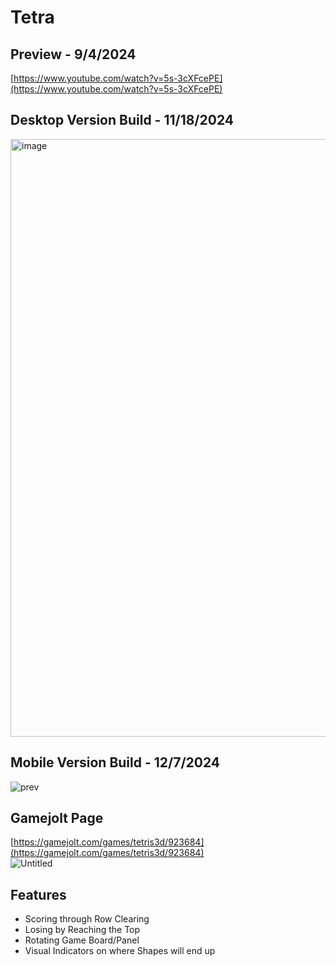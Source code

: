 # Tetra
## Preview - 9/4/2024
[https://www.youtube.com/watch?v=5s-3cXFcePE](https://www.youtube.com/watch?v=5s-3cXFcePE)

## Desktop Version Build - 11/18/2024
<img width="956" alt="image" src="https://github.com/user-attachments/assets/987c2719-aaa1-4834-bc62-d28d0e99991c">

## Mobile Version Build - 12/7/2024
![prev](https://github.com/user-attachments/assets/dd3c5772-3d13-418f-b654-b7fdc31dae56)

## Gamejolt Page
[https://gamejolt.com/games/tetris3d/923684](https://gamejolt.com/games/tetris3d/923684) \
![Untitled](https://github.com/user-attachments/assets/13047131-d761-4fb8-9844-9f36d70bc80c)

## Features
- Scoring through Row Clearing
- Losing by Reaching the Top
- Rotating Game Board/Panel
- Visual Indicators on where Shapes will end up
